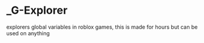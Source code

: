 # _G-Explorer
explorers global variables in roblox games, this is made for hours but can be used on anything
